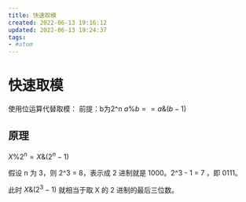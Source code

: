 ```yaml
---
title: 快速取模
created: 2022-06-13 19:16:12
updated: 2022-06-13 19:24:37
tags: 
- #atom
---
```

# 快速取模

使用位运算代替取模：
前提：b为2^n
$a \% b == a \& (b - 1)$

## 原理

$X \% 2^n = X \& (2^n - 1)$

假设 n 为 3，则 2^3 = 8，表示成 2 进制就是 1000。2^3 - 1 = 7 ，即 0111。

此时 $X \& (2^3 - 1)$ 就相当于取 X 的 2 进制的最后三位数。